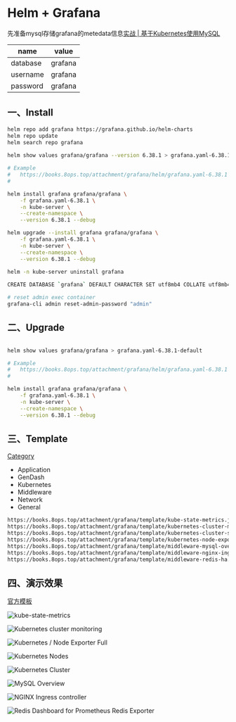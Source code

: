 # Helm + Grafana

先准备mysql存储grafana的metedata信息[实战 | 基于Kubernetes使用MySQL](21-mysql.md)

| name     | value   |
| -------- | ------- |
| database | grafana |
| username | grafana |
| password | grafana |



## 一、Install

```bash
helm repo add grafana https://grafana.github.io/helm-charts
helm repo update
helm search repo grafana
 
helm show values grafana/grafana --version 6.38.1 > grafana.yaml-6.38.1-default 

# Example 
#   https://books.8ops.top/attachment/grafana/helm/grafana.yaml-6.38.1
# 

helm install grafana grafana/grafana \
    -f grafana.yaml-6.38.1 \
    -n kube-server \
    --create-namespace \
    --version 6.38.1 --debug

helm upgrade --install grafana grafana/grafana \
    -f grafana.yaml-6.38.1 \
    -n kube-server \
    --create-namespace \
    --version 6.38.1 --debug
    
helm -n kube-server uninstall grafana    

CREATE DATABASE `grafana` DEFAULT CHARACTER SET utf8mb4 COLLATE utf8mb4_0900_ai_ci;

# reset admin exec container
grafana-cli admin reset-admin-password "admin"
```



## 二、Upgrade

```bash

helm show values grafana/grafana > grafana.yaml-6.38.1-default 

# Example 
#   https://books.8ops.top/attachment/grafana/helm/grafana.yaml-6.38.1
# 

helm install grafana grafana/grafana \
    -f grafana.yaml-6.38.1 \
    -n kube-server \
    --create-namespace \
    --version 6.38.1 --debug
```





## 三、Template

<u>Category</u>

- Application
- GenDash
- Kubernetes
- Middleware
- Network
- General

```bash
https://books.8ops.top/attachment/grafana/template/kube-state-metrics.json
https://books.8ops.top/attachment/grafana/template/kubernetes-cluster-monitoring.json
https://books.8ops.top/attachment/grafana/template/kubernetes-cluster-summary.json
https://books.8ops.top/attachment/grafana/template/kubernetes-node-exporter-full.json
https://books.8ops.top/attachment/grafana/template/middleware-mysql-overview.json
https://books.8ops.top/attachment/grafana/template/middleware-nginx-ingress-controller.json
https://books.8ops.top/attachment/grafana/template/middleware-redis-ha.json
```



## 四、演示效果

[官方模板](https://grafana.com/grafana/dashboards/)

![kube-state-metrics](../images/grafana/kube-state-metrics.png)

![Kubernetes cluster monitoring](../images/grafana/kubernetes-cluster-monitoring.png)

![Kubernetes / Node Exporter Full](../images/grafana/kubernetes-node-exporter-full.png)

![Kubernetes Nodes](../images/grafana/kubernetes-nodes.png)

![Kubernetes Cluster](../images/grafana/kuernetes-cluster.png)

![MySQL Overview](../images/grafana/middleware-mysql.png)

![NGINX Ingress controller](../images/grafana/middleware-nginx.png)

![Redis Dashboard for Prometheus Redis Exporter](../images/grafana/middleware-redis.png)

